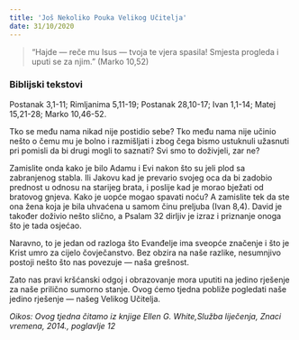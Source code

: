 ```yaml
---
title: 'Još Nekoliko Pouka Velikog Učitelja'
date: 31/10/2020
---
```


> <p></p>
> “Hajde — reče mu Isus — tvoja te vjera spasila! Smjesta progleda i uputi se za njim.” (Marko 10,52)

### Biblijski tekstovi
Postanak 3,1-11; Rimljanima 5,11-19; Postanak 28,10-17; Ivan 1,1-14; Matej 15,21-28; Marko 10,46-52.

Tko se među nama nikad nije postidio sebe? Tko među nama nije učinio nešto o čemu mu je bolno i razmišljati i zbog čega bismo ustuknuli užasnuti pri pomisli da bi drugi mogli to saznati? Svi smo to doživjeli, zar ne?

Zamislite onda kako je bilo Adamu i Evi nakon što su jeli plod sa zabranjenog stabla. Ili Jakovu kad je prevario svojeg oca da bi zadobio prednost u odnosu na starijeg brata, i poslije kad je morao bježati od bratovog gnjeva. Kako je uopće mogao spavati noću? A zamislite tek da ste ona žena koja je bila uhvaćena u samom činu preljuba (Ivan 8,4). David je također doživio nešto slično, a Psalam 32 dirljiv je izraz i priznanje onoga što je tada osjećao.

Naravno, to je jedan od razloga što Evanđelje ima sveopće značenje i što je Krist umro za cijelo čovječanstvo. Bez obzira na naše razlike, nesumnjivo postoji nešto što nas povezuje — naša grešnost.

Zato nas pravi kršćanski odgoj i obrazovanje mora uputiti na jedino rješenje za naše prilično sumorno stanje. Ovog ćemo tjedna pobliže pogledati naše jedino rješenje — našeg Velikog Učitelja.

*Oikos: Ovog tjedna čitamo iz knjige Ellen G. White,Služba liječenja, Znaci vremena, 2014., poglavlje 12*